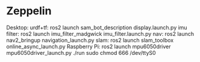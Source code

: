 # Zeppelin
Desktop:
    urdf+tf: ros2 launch sam_bot_description display.launch.py
    imu filter: ros2 launch imu_filter_madgwick imu_filter.launch.py
    nav: ros2 launch nav2_bringup navigation_launch.py
    slam: ros2 launch slam_toolbox online_async_launch.py
Raspberry Pi:
    ros2 launch mpu6050driver mpu6050driver_launch.py
    ./run
    sudo chmod 666 /dev/ttyS0